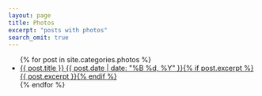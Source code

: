 ```yaml
---
layout: page
title: Photos
excerpt: "posts with photos"
search_omit: true
---
```


<ul class="post-list">
{% for post in site.categories.photos %} 
    <li>
        <article>
            <a href="{{ site.url }}{{ post.url }}">{{ post.title }} <span class="entry-date"><time datetime="{{ post.date | date_to_xmlschema }}">{{ post.date | date: "%B %d, %Y" }}</time></span>{% if post.excerpt %} <span class="excerpt">{{ post.excerpt }}</span>{% endif %}</a>
        </article>
    </li>
{% endfor %}
</ul>
